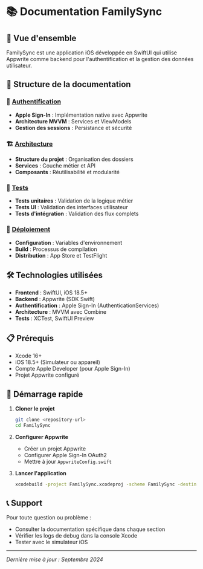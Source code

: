# 📚 Documentation FamilySync

## 🎯 Vue d'ensemble

FamilySync est une application iOS développée en SwiftUI qui utilise Appwrite comme backend pour l'authentification et la gestion des données utilisateur.

## 📁 Structure de la documentation

### 🔐 [Authentification](./Authentication/README.md)
- **Apple Sign-In** : Implémentation native avec Appwrite
- **Architecture MVVM** : Services et ViewModels
- **Gestion des sessions** : Persistance et sécurité

### 🏗️ [Architecture](./Architecture/README.md)
- **Structure du projet** : Organisation des dossiers
- **Services** : Couche métier et API
- **Composants** : Réutilisabilité et modularité

### 🧪 [Tests](./Tests/README.md)
- **Tests unitaires** : Validation de la logique métier
- **Tests UI** : Validation des interfaces utilisateur
- **Tests d'intégration** : Validation des flux complets

### 🚀 [Déploiement](./Deployment/README.md)
- **Configuration** : Variables d'environnement
- **Build** : Processus de compilation
- **Distribution** : App Store et TestFlight

## 🛠️ Technologies utilisées

- **Frontend** : SwiftUI, iOS 18.5+
- **Backend** : Appwrite (SDK Swift)
- **Authentification** : Apple Sign-In (AuthenticationServices)
- **Architecture** : MVVM avec Combine
- **Tests** : XCTest, SwiftUI Preview

## 📋 Prérequis

- Xcode 16+
- iOS 18.5+ (Simulateur ou appareil)
- Compte Apple Developer (pour Apple Sign-In)
- Projet Appwrite configuré

## 🚀 Démarrage rapide

1. **Cloner le projet**
   ```bash
   git clone <repository-url>
   cd FamilySync
   ```

2. **Configurer Appwrite**
   - Créer un projet Appwrite
   - Configurer Apple Sign-In OAuth2
   - Mettre à jour `AppwriteConfig.swift`

3. **Lancer l'application**
   ```bash
   xcodebuild -project FamilySync.xcodeproj -scheme FamilySync -destination 'platform=iOS Simulator,name=iPhone 16' build
   ```

## 📞 Support

Pour toute question ou problème :
- Consulter la documentation spécifique dans chaque section
- Vérifier les logs de debug dans la console Xcode
- Tester avec le simulateur iOS

---

*Dernière mise à jour : Septembre 2024*

